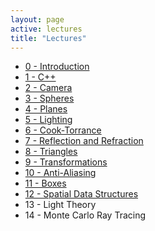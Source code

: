 ```yaml
---
layout: page
active: lectures
title: "Lectures"
---
```


- [0 - Introduction](00-introduction)
- [1 - C++](01-cpp1)
- [2 - Camera](02-camera)
- [3 - Spheres](03-spheres)
- [4 - Planes](04-planes)
- [5 - Lighting](05-lighting)
- [6 - Cook-Torrance](06-cook-torrance)
- [7 - Reflection and Refraction](07-reflection-refraction)
- [8 - Triangles](08-triangles)
- [9 - Transformations](09-transformations)
- [10 - Anti-Aliasing](10-anti-aliasing)
- [11 - Boxes](11-boxes)
- [12 - Spatial Data Structures](12-spatial-data-structures)
- 13 - Light Theory
- 14 - Monte Carlo Ray Tracing
